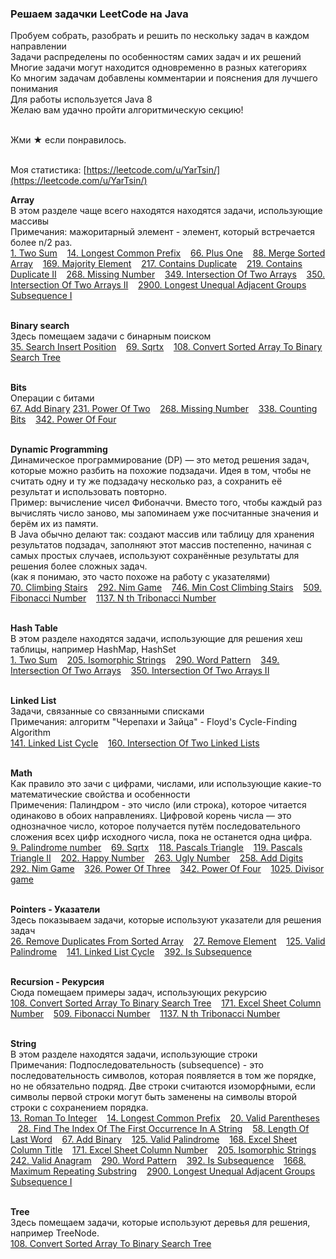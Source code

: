 <h3> Решаем задачки LeetCode на Java </h3>
Пробуем собрать, разобрать и решить по нескольку задач в каждом направлении<br>
Задачи распределены по особенностям самих задач и их решений<br>
Многие задачи могут находится одновременно в разных категориях<br>
Ко многим задачам добавлены комментарии и пояснения для лучшего понимания<br>
Для работы используется Java 8<br>
Желаю вам удачно пройти алгоритмическую секцию!<br><br>

 
Жми ★ если понравилось.<br><br>

Моя статистика: [https://leetcode.com/u/YarTsin/](https://leetcode.com/u/YarTsin/) <br>


<b>Array</b> <br> 
В этом разделе чаще всего находятся находятся задачи, использующие массивы <br>
Примечания: мажоритарный элемент - элемент, который встречается более n/2 раз.<br>
[1. Two Sum](src/main/java/org/example/g0001_0100/s0001_two_sum) &nbsp;&nbsp;
[14. Longest Common Prefix](src/main/java/org/example/g0001_0100/s0014_longest_common_prefix) &nbsp;&nbsp;
[66. Plus One](src/main/java/org/example/g0001_0100/s0066_plus_one) &nbsp;&nbsp;
[88. Merge Sorted Array](src/main/java/org/example/g0001_0100/s0088_merge_sorted_array) &nbsp;&nbsp;
[169. Majority Element](src/main/java/org/example/g0101_0200/s0169_majority_element) &nbsp;&nbsp;
[217. Contains Duplicate](src/main/java/org/example/g0201_0300/s0217_contains_duplicate) &nbsp;&nbsp;
[219. Contains Duplicate II](src/main/java/org/example/g0201_0300/s0219_contains_duplicate_ii) &nbsp;&nbsp;
[268. Missing Number](src/main/java/org/example/g0201_0300/s0268_missing_number) &nbsp;&nbsp;
[349. Intersection Of Two Arrays](src/main/java/org/example/g0301_0400/s0349_intersection_of_two_arrays) &nbsp;&nbsp;
[350. Intersection Of Two Arrays II](src/main/java/org/example/g0301_0400/s0350_intersection_of_two_arrays_ii) &nbsp;&nbsp;
[2900. Longest Unequal Adjacent Groups Subsequence I](src/main/java/org/example/g2801_2900/p2900_longest_unequal_adjacent_groups_subsequence_i) &nbsp;&nbsp;
<br><br>

<b>Binary search</b> <br>
Здесь помещаем задачи с бинарным поиском<br>
[35. Search Insert Position](src/main/java/org/example/g0001_0100/s0035_search_insert_position) &nbsp;&nbsp;
[69. Sqrtx](src/main/java/org/example/g0001_0100/s0069_sqrtx) &nbsp;&nbsp;
[108. Convert Sorted Array To Binary Search Tree](src/main/java/org/example/g0101_0200/s0108_convert_sorted_array_to_binary_search_tree) &nbsp;&nbsp;
<br><br>


<b>Bits</b> <br>
Операции с битами <br>
[67. Add Binary](src/main/java/org/example/g0001_0100/s0067_add_binary)
[231. Power Of Two](src/main/java/org/example/g0201_0300/s0231_power_of_two) &nbsp;&nbsp;
[268. Missing Number](src/main/java/org/example/g0201_0300/s0268_missing_number) &nbsp;&nbsp;
[338. Counting Bits](src/main/java/org/example/g0301_0400/s0338_counting_bits) &nbsp;&nbsp;
[342. Power Of Four](src/main/java/org/example/g0301_0400/s0342_power_of_four) &nbsp;&nbsp;
<br><br>

<b>Dynamic Programming</b> <br>
Динамическое программирование (DP) — это метод решения задач, 
которые можно разбить на похожие подзадачи. Идея в том, 
чтобы не считать одну и ту же подзадачу несколько раз, 
а сохранить её результат и использовать повторно. <br>
Пример: вычисление чисел Фибоначчи. Вместо того, чтобы каждый 
раз вычислять число заново, мы запоминаем уже посчитанные значения 
и берём их из памяти.<br>
В Java обычно делают так: создают массив или таблицу для хранения результатов подзадач,
заполняют этот массив постепенно, начиная с самых простых случаев, 
используют сохранённые результаты для решения более сложных задач.<br>
(как я понимаю, это часто похоже на работу с указателями) <br>
[70. Climbing Stairs](src/main/java/org/example/g0001_0100/s0070_climbing_stairs)  &nbsp;&nbsp;
[292. Nim Game](src/main/java/org/example/g0201_0300/s0292_nim_game) &nbsp;&nbsp;
[746. Min Cost Climbing Stairs](src/main/java/org/example/g0701_0800/s0746_min_cost_climbing_stairs) &nbsp;&nbsp;
[509. Fibonacci Number](src/main/java/org/example/g0501_0600/s0509_fibonacci_number) &nbsp;&nbsp;
[1137. N th Tribonacci Number](src/main/java/org/example/g1101_1200/s1137_n_th_tribonacci_number) &nbsp;&nbsp;
<br><br>

<b>Hash Table</b><br>
В этом разделе находятся задачи, использующие для решения хеш таблицы, например HashMap, HashSet<br>
[1. Two Sum](src/main/java/org/example/g0001_0100/s0001_two_sum) &nbsp;&nbsp;
[205. Isomorphic Strings](src/main/java/org/example/g0201_0300/s0205_isomorphic_strings) &nbsp;&nbsp;
[290. Word Pattern](src/main/java/org/example/g0201_0300/s0290_word_pattern) &nbsp;&nbsp;
[349. Intersection Of Two Arrays](src/main/java/org/example/g0301_0400/s0349_intersection_of_two_arrays) &nbsp;&nbsp;
[350. Intersection Of Two Arrays II](src/main/java/org/example/g0301_0400/s0350_intersection_of_two_arrays_ii) &nbsp;&nbsp;
<br><br>

<b>Linked List</b><br>
Задачи, связанные со связанными списками<br>
Примечания: алгоритм "Черепахи и Зайца" - Floyd's Cycle-Finding Algorithm<br>
[141. Linked List Cycle](src/main/java/org/example/g0101_0200/s0141_linked_list_cycle) &nbsp;&nbsp;
[160. Intersection Of Two Linked Lists](src/main/java/org/example/g0101_0200/s0160_intersection_of_two_linked_lists) &nbsp;&nbsp;
<br><br>

<b>Math</b><br>
Как правило это зачи с цифрами, числами, или использующие какие-то 
математические свойства и особенности<br>
Примечения: Палиндром - это число (или строка), которое читается одинаково 
в обоих направлениях. 
Цифровой корень числа — это однозначное число, которое получается путём 
последовательного сложения всех цифр исходного числа, пока не останется одна цифра.
<br>
[9. Palindrome number](src/main/java/org/example/g0001_0100/s0009_palindrome_number) &nbsp;&nbsp;
[69. Sqrtx](src/main/java/org/example/g0001_0100/s0069_sqrtx) &nbsp;&nbsp;
[118. Pascals Triangle](src/main/java/org/example/g0101_0200/s0118_pascals_triangle) &nbsp;&nbsp;
[119. Pascals Triangle II](src/main/java/org/example/g0101_0200/s0119_pascals_triangle_ii) &nbsp;&nbsp;
[202. Happy Number](src/main/java/org/example/g0201_0300/s0202_happy_number) &nbsp;&nbsp;
[263. Ugly Number](src/main/java/org/example/g0201_0300/s0263_ugly_number) &nbsp;&nbsp;
[258. Add Digits](src/main/java/org/example/g0201_0300/s0258_add_digits) &nbsp;&nbsp;
[292. Nim Game](src/main/java/org/example/g0201_0300/s0292_nim_game) &nbsp;&nbsp;
[326. Power Of Three](src/main/java/org/example/g0301_0400/s0326_power_of_three) &nbsp;&nbsp;
[342. Power Of Four](src/main/java/org/example/g0301_0400/s0342_power_of_four) &nbsp;&nbsp;
[1025. Divisor game](src/main/java/org/example/g1001_1100/s1025_divisor_game) &nbsp;&nbsp;
<br><br>

<b>Pointers - Указатели</b><br>
Здесь показываем задачи, которые используют указатели для решения задач<br>
[26. Remove Duplicates From Sorted Array](src/main/java/org/example/g0001_0100/s0026_remove_duplicates_from_sorted_array) &nbsp;&nbsp;
[27. Remove Element](src/main/java/org/example/g0001_0100/s0027_remove_element) &nbsp;&nbsp;
[125. Valid Palindrome](src/main/java/org/example/g0101_0200/s0125_valid_palindrome) &nbsp;&nbsp;
[141. Linked List Cycle](src/main/java/org/example/g0101_0200/s0141_linked_list_cycle) &nbsp;&nbsp;
[392. Is Subsequence](src/main/java/org/example/g0301_0400/s0392_is_subsequence) &nbsp;&nbsp;
<br><br>

<b>Recursion - Рекурсия</b><br>
Сюда помещаем примеры задач, использующих рекурсию <br>
[108. Convert Sorted Array To Binary Search Tree](src/main/java/org/example/g0101_0200/s0108_convert_sorted_array_to_binary_search_tree) &nbsp;&nbsp;
[171. Excel Sheet Column Number](src/main/java/org/example/g0101_0200/s0171_excel_sheet_column_number) &nbsp;&nbsp;
[509. Fibonacci Number](src/main/java/org/example/g0501_0600/s0509_fibonacci_number) &nbsp;&nbsp;
[1137. N th Tribonacci Number](src/main/java/org/example/g1101_1200/s1137_n_th_tribonacci_number) &nbsp;&nbsp;
<br><br>

<b>String</b><br>
В этом разделе находятся задачи, использующие строки<br>
Примечания: Подпоследовательность (subsequence) - это последовательность символов,
которая появляется в том же порядке, но не обязательно подряд.
Две строки считаются изоморфными, если символы первой строки 
 могут быть заменены на символы второй строки с сохранением порядка.
<br>
[13. Roman To Integer](src/main/java/org/example/g0001_0100/s0013_roman_to_integer) &nbsp;&nbsp;
[14. Longest Common Prefix](src/main/java/org/example/g0001_0100/s0014_longest_common_prefix) &nbsp;&nbsp;
[20. Valid Parentheses](src/main/java/org/example/g0001_0100/s0020_valid_parentheses) &nbsp;&nbsp;
[28. Find The Index Of The First Occurrence In A String](src/main/java/org/example/g0001_0100/s0028_find_the_index_of_the_first_occurrence_in_a_string) &nbsp;&nbsp;
[58. Length Of Last Word](src/main/java/org/example/g0001_0100/s0058_length_of_last_word) &nbsp;&nbsp;
[67. Add Binary](src/main/java/org/example/g0001_0100/s0067_add_binary) &nbsp;&nbsp;
[125. Valid Palindrome](src/main/java/org/example/g0101_0200/s0125_valid_palindrome) &nbsp;&nbsp;
[168. Excel Sheet Column Title](src/main/java/org/example/g0101_0200/s0168_excel_sheet_column_title) &nbsp;&nbsp;
[171. Excel Sheet Column Number](src/main/java/org/example/g0101_0200/s0171_excel_sheet_column_number) &nbsp;&nbsp;
[205. Isomorphic Strings](src/main/java/org/example/g0201_0300/s0205_isomorphic_strings) &nbsp;&nbsp;
[242. Valid Аnagram](src/main/java/org/example/g0201_0300/s0242_valid_anagram) &nbsp;&nbsp;
[290. Word Pattern](src/main/java/org/example/g0201_0300/s0290_word_pattern) &nbsp;&nbsp;
[392. Is Subsequence](src/main/java/org/example/g0301_0400/s0392_is_subsequence) &nbsp;&nbsp;
[1668. Maximum Repeating Substring](src/main/java/org/example/g1601_1700/s1668_maximum_repeating_substring) &nbsp;&nbsp;
[2900. Longest Unequal Adjacent Groups Subsequence I](src/main/java/org/example/g2801_2900/p2900_longest_unequal_adjacent_groups_subsequence_i) &nbsp;&nbsp;
<br><br>

<b>Tree</b><br>
Здесь помещаем задачи, которые используют деревья для решения,<br>
например TreeNode.<br>
[108. Convert Sorted Array To Binary Search Tree](src/main/java/org/example/g0101_0200/s0108_convert_sorted_array_to_binary_search_tree) &nbsp;&nbsp;
<br><br>